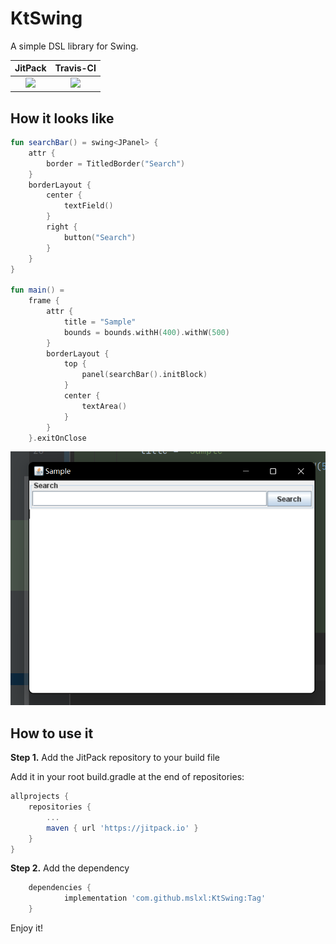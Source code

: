 # KtSwing

A simple DSL library for Swing.

|                                   JitPack                                    |                                           Travis-CI                                            |
|:----------------------------------------------------------------------------:|:----------------------------------------------------------------------------------------------:|
| [![](https://jitpack.io/v/mslxl/KtGUI.svg)](https://jitpack.io/#mslxl/KtGUI) | [![](https://travis-ci.org/mslxl/KtGUI.svg?branch=master)](https://travis-ci.org/mslxl/KtGUI/) |

## How it looks like
```kotlin
fun searchBar() = swing<JPanel> {
    attr {
        border = TitledBorder("Search")
    }
    borderLayout {
        center {
            textField()
        }
        right {
            button("Search")
        }
    }
}

fun main() =
    frame {
        attr {
            title = "Sample"
            bounds = bounds.withH(400).withW(500)
        }
        borderLayout {
            top {
                panel(searchBar().initBlock)
            }
            center {
                textArea()
            }
        }
    }.exitOnClose
```

![Sample](screencaps/sample.png)

## How to use it

**Step 1.** Add the JitPack repository to your build file

Add it in your root build.gradle at the end of repositories:
```groovy
allprojects {
    repositories {
        ...
        maven { url 'https://jitpack.io' }
    }
}
```
**Step 2.** Add the dependency
```groovy
	dependencies {
	        implementation 'com.github.mslxl:KtSwing:Tag'
    }
```
Enjoy it!